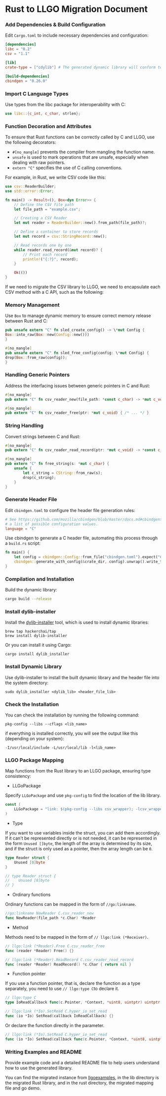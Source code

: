 # Rust to LLGO Migration Document

### Add Dependencies & Build Configuration

Edit `Cargo.toml` to include necessary dependencies and configuration:

```toml
[dependencies]
libc = "0.2"
csv = "1.1"

[lib]
crate-type = ["cdylib"] # The generated dynamic library will conform to the C standard

[build-dependencies]
cbindgen = "0.26.0"
```

### Import C Language Types

Use types from the libc package for interoperability with C:

```rust
use libc::{c_int, c_char, strlen};
```

### Function Decoration and Attributes

To ensure that Rust functions can be correctly called by C and LLGO, use the following decorators:

- `#[no_mangle]` prevents the compiler from mangling the function name.
- `unsafe` is used to mark operations that are unsafe, especially when dealing with raw pointers.
- `extern "C"` specifies the use of C calling conventions.

For example, in Rust, we write CSV code like this:

```rust
use csv::ReaderBuilder;
use std::error::Error;

fn main() -> Result<(), Box<dyn Error>> {
    // Define the CSV file path
    let file_path = "example.csv";

    // Creating a CSV Reader
    let mut reader = ReaderBuilder::new().from_path(file_path)?;

    // Define a container to store records
    let mut record = csv::StringRecord::new();

    // Read records one by one
    while reader.read_record(&mut record)? {
        // Print each record
        println!("{:?}", record);
    }

    Ok(())
}
```

If we need to migrate the CSV library to LLGO, we need to encapsulate each CSV method with a C API, such as the following:

### Memory Management

Use `Box` to manage dynamic memory to ensure correct memory release between Rust and C:

```rust
pub unsafe extern "C" fn sled_create_config() -> \*mut Config {
Box::into_raw(Box::new(Config::new()))
}

#[no_mangle]
pub unsafe extern "C" fn sled_free_config(config: \*mut Config) {
drop(Box::from_raw(config));
}
```

### Handling Generic Pointers

Address the interfacing issues between generic pointers in C and Rust:

```rust
#[no_mangle]
pub extern "C" fn csv_reader_new(file_path: *const c_char) -> *mut c_void { /* ... */ }

#[no_mangle]
pub extern "C" fn csv_reader_free(ptr: *mut c_void) { /* ... */ }
```

### String Handling

Convert strings between C and Rust:

```rust
#[no_mangle]
pub extern "C" fn csv_reader_read_record(ptr: *mut c_void) -> *const c_char { /* ... */ }

#[no_mangle]
pub extern "C" fn free_string(s: *mut c_char) {
    unsafe {
        let c_string = CString::from_raw(s);
        drop(c_string);
    }
}
```

### Generate Header File

Edit `cbindgen.toml` to configure the header file generation rules:

```toml
# See https://github.com/mozilla/cbindgen/blob/master/docs.md#cbindgentoml for
# a list of possible configuration values.
language = "C"
```

Use cbindgen to generate a C header file, automating this process through a `build.rs` script:

```rust
fn main() {
    let config = cbindgen::Config::from_file("cbindgen.toml").expect("Config file not found.");
    cbindgen::generate_with_config(&crate_dir, config).unwrap().write_to_file("target/include/csv_wrapper.h");
}
```

### Compilation and Installation

Build the dynamic library:

```sh
cargo build --release
```

### Install dylib-installer

Install the [dylib-installer](https://github.com/hackerchai/dylib-installer) tool, which is used to install dynamic libraries:

```SH
brew tap hackerchai/tap
brew install dylib-installer
```

Or you can install it using Cargo:

```SH
cargo install dylib_installer
```

### Install Dynamic Library

Use dylib-installer to install the built dynamic library and the header file into the system directory:

```SH
sudo dylib_installer <dylib_lib> <header_file_lib>
```

### Check the Installation

You can check the installation by running the following command:

```SH
pkg-config --libs --cflags <lib_name>
```

if everything is installed correctly, you will see the output like this (depending on your system):

```SH
-I/usr/local/include -L/usr/local/lib -l<lib_name>
```

### LLGO Package Mapping

Map functions from the Rust library to an LLGO package, ensuring type consistency:

- LLGoPackage
  
Specify `LLGoPackage` and use `pkg-config` to find the location of the lib library.

```go
const (
	LLGoPackage = "link: $(pkg-config --libs csv_wrapper); -lcsv_wrapper"
)
```

- Type

If you want to use variables inside the struct, you can add them accordingly.
If it can't be represented directly or is not needed, it can be represented in the form `Unused []byte`, the length of the array is determined by its size, and if the struct is only used as a pointer, then the array length can be `0`.

```go
type Reader struct {
	Unused [0]byte
}

// type Reader struct {
//    Unused [8]byte
// }
```

- Ordinary functions

Ordinary functions can be mapped in the form of `//go:linkname`.

```go
//go:linkname NewReader C.csv_reader_new
func NewReader(file_path *c.Char) *Reader
```

- Method
  
Methods need to be mapped in the form of `// llgo:link (*Receiver)`.

```go
// llgo:link (*Reader).Free C.csv_reader_free
func (reader *Reader) Free() {}

// llgo:link (*Reader).ReadRecord C.csv_reader_read_record
func (reader *Reader) ReadRecord() *c.Char { return nil }
```

- Function pointer
  
If you use a function pointer, that is, declare the function as a type separately, you need to use `// llgo:type C`to declare it.

```go
// llgo:type C
type IoReadCallback func(c.Pointer, *Context, *uint8, uintptr) uintptr

// llgo:link (*Io).SetRead C.hyper_io_set_read
func (io *Io) SetRead(callback IoReadCallback) {}
```

Or declare the function directly in the parameter.

```go
// llgo:link (*Io).SetRead C.hyper_io_set_read
func (io *Io) SetRead(callback func(c.Pointer, *Context, *uint8, uintptr) uintptr) {}
```

### Writing Examples and README

Provide example code and a detailed README file to help users understand how to use the generated library.

You can find the migrated instance from [llgoexamples](https://github.com/goplus/llgoexamples), in the lib directory is the migrated Rust library, and in the rust directory, the migrated mapping file and go demo.
